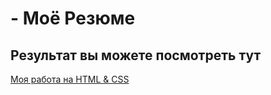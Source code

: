 # - Моё Резюме

## Результат вы можете посмотреть тут

[Моя работа на HTML & CSS](https://github.com/demetris79/-/)
